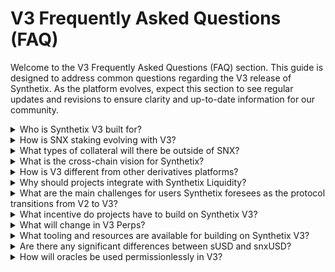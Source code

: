 # V3 Frequently Asked Questions (FAQ)

Welcome to the V3 Frequently Asked Questions (FAQ) section. This guide is designed to address common questions regarding the V3 release of Synthetix. As the platform evolves, expect this section to see regular updates and revisions to ensure clarity and up-to-date information for our community.

<details>

<summary>Who is Synthetix V3 built for?</summary>

**Answer:** Synthetix V3 is built with both LPs and derivatives projects in mind.

Derivatives projects will be able to tap into Synthetix liquidity both through existing markets like Perps and Spot Synths, or by building their own derivatives markets. We’ve explored some of the opportunities for new markets, like options, insurance funds, sports AMMs and more, all of which will be able to leverage existing Synthetix liquidity to bootstrap trading activity.

LPs will have greater flexibility to allocate collateral to markets based on their risk profile. As mentioned in another answer, the new Pool and Vault system has two key benefits for LPs:

1. Better risk management: Users can select one of many liquidity pools, which are connected to one or more markets, allowing more fine-tuned control of LP risk.
2. Wider collateral range: The V3 system is oracle agnostic, allowing any governance-approved asset to serve as collateral for borrowing sUSD and delegate to derivative markets.

</details>

<details>

<summary>How is SNX staking evolving with V3?</summary>

**Answer:** The power is with stakers in V3, thanks to multi-collateral staking and permissionless pools. V3 creates a generalized system agnostic to collateral type. Liquidity providers can deposit any governance-approved collateral into Pools, which is then used to provide liquidity to derivative markets. In the future, the creation of markets and vaults will be permissionless, giving liquidity providers fine-tune control of their market exposure.

The new Pool and Vault system has two key benefits:

1. Better risk management: Users can select one of many liquidity pools, which are connected to one or more markets, allowing more fine-tuned control of LP risk.
2. Wider collateral range: The V3 system is collateral agnostic, allowing any governance-approved asset to serve as collateral for borrowing sUSD and delegate to derivative markets.

Stakers have an increasing range of Pools to allocate their capital. This gives stakers more control over their collateral as the V3 system provides many more options for fine-tuned control.

</details>

<details>

<summary>What types of collateral will there be outside of SNX?</summary>

**Answer:** The V3 system is created to be entirely agnostic to collateral; any ERC-20 with sufficient price feed can be added as collateral. Synthetix governance will determine which assets to support in addition to SNX.

Synthetix V3 features a generalized collateral vault system that is agnostic to collateral types. Over time, Synthetix Governance will determine which assets to support as collateral in addition to the current SNX (staking) and ETH (wrappers). Multi-collateral staking will increase sUSD liquidity and the markets supported by Synthetix. Collateral options will have adjustable variables, such as collateral requirements and rewards, which can be adjusted by governance.

</details>

<details>

<summary>What is the cross-chain vision for Synthetix?</summary>

**Answer**: The endstate goal of cross-chain Synthetix is to power derivative markets on any governance-approved EVM chain with a fully interoperable system. This will allow Synthetix-powered protocols to onboard traders on any chain and deliver the same low-fee deep liquidity trading experience to new users.

As of Oct 2023, Governance is exploring an initial deployment plan on Base Network to experiment with new collateral types, fee sharing, and V3 markets.

</details>

<details>

<summary>How is V3 different from other derivatives platforms?</summary>

**Answer:** Simply put, Synthetix V3 isn’t like any other derivatives protocol because it isn’t a derivatives protocol. Instead, Synthetix is a liquidity layer that helps to power derivative protocols with its infrastructure and liquidity. This is a new era of Synthetix. New architecture, new premise, and a fundamentally new offering: _the liquidity layer for defi._

Synthetix will power a multi-market ecosystem, encompassing perpetual futures, spot, options, insurance, exotics, and more, all backed by Synthetix Liquidity. With this vision, V3 paves the way for a new generation of derivative markets, where builders can leverage the protocol and bootstrap their communities for success - a new and exciting premise for Synthetix and the Ethereum ecosystem.

The liquidity-as-a-service model appeals to new DeFi protocols seeking increased liquidity for on-chain derivatives so they can build on Synthetix easily and efficiently. With Synthetix Perps as an example, frontend integrators like Kwenta and Polynomial utilize Synthetix’ liquidity to power perps trading, boasting deep liquidity and historically low fees. Off-chain oracles reduce fees to 5-10bps, and risk management tools ensure market neutrality over the long term. These features combine to ensure Synthetix leads the way in decentralized derivatives.

</details>

<details>

<summary>Why should projects integrate with Synthetix Liquidity?</summary>

**Answer:** Launching a derivatives protocol can be challenging, with teams often faced with the cold-start problem – not enough liquidity to attract users, and not enough users to attract liquidity providers. With Synthetix, developers can create new markets and seamlessly attract liquidity. In this way, almost any derivative protocol can be built on top of Synthetix V3, as opposed to building from the ground up. Learn more on how protocols can integrate with Synthetix V3 [here](https://docs.synthetix.io/v/v3/).

</details>

<details>

<summary>What are the main challenges for users Synthetix foresees as the protocol transitions from V2 to V3?</summary>

**Answer:** The transition from V2 to V3 is intended to improve the user experience with Synthetix by giving more flexibility in how LPs allocate their collateral and which derivatives markets builders can integrate with the system.

In the beginning of the transition, Synthetix will set up the Spartan Council Pool, which will include all legacy positions from V2 and will back Perps V3 and Spot Synths. The liquidity provisioning experience in this period should remain similar to what users currently experience on V2. As V3 becomes more built out, with permissionless markets tapping into permissionless liquidity pools, users will have a greater selection of how and where to allocate their collateral.

Further as we transition to V3, there will be two non-fungible USD stablecoins that will be live at the same time. Users should be aware that any markets built on the V3 system will be using the new stablecoin and that external pools or integrations may require an update to the new version.

</details>

<details>

<summary>What incentive do projects have to build on Synthetix V3?</summary>

**Answer:** The incentives for building on Synthetix V3 are numerous and impactful:

1. **Infrastructure:** Synthetix V3 abstracts away the complexities of building your own infrastructure. This enables derivative developers to primarily focus on market design and innovation rather than backend complexities.
2. **Liquidity:** A common challenge for most protocols is generating sufficient liquidity to support derivative traders effectively. Synthetix addresses this with a deep liquidity pool to back derivatives, ensuring that protocols can thrive.
3. **Rewards:** The Partner Volume Rewards program rewards derivative developers and protocols for generating trading volume using Synthetix Perps.

</details>

<details>

<summary>What will change in V3 Perps?</summary>

**Answer:**\
\
Building on the successes of  Perps V2, V3 introduces several upgrades to improve the trading and developer experience:

* Multi Collateral: Supports multiple collateral types, currently limited to synths registered with the V3 spot market; this is expected to include sUSD, sETH, sBTC, and other governance-approved spot synths.
* Cross margin: account margin can be used across positions on markets natively rather than via smart wallets with front-end integrators.
* Account-Based Access Controls: Enables delegation of account permissions, such as modifying collateral and managing positions, to additional addresses, enhancing extensibility and composability.
* Liquidation Improvements: Implements gradual, non-sandwichable liquidation of large positions, with configurable delays between partial liquidations.
* Deterministic Settlements: Improves the settlement process to ensure that the execution price is the earliest valid price post-commitment, minimizing the impact of network congestion.
* Key limitations
  * Single position per market (same as v2)
  * Only async orders (no other order types) (delayed offchain orders)
  * Single pending order
  * No cancellation of orders; once order is expired, a new order can be placed.

</details>

<details>

<summary>What tooling and resources are available for building on Synthetix V3?</summary>

**Answer:** Synthetix will offer a variety of resources for builders looking to integrate with the V3 system. To start, all builders should review our documentation here: [https://docs.synthetix.io/v/v3/](https://docs.synthetix.io/v/v3/). This repository should contain all the relevant contracts, guides, and FAQs for building on top of Synthetix.

Developers can use [Cannon](https://t.co/hcGnoDWtND), a tool for managing protocol deployments that is built and maintained by Synthetix core contributors.\
\
SDKs are also being developed to interface with Synthetix Perps.

</details>

<details>

<summary>Are there any significant differences between sUSD and snxUSD?</summary>

**Answer:** There will not be significant differences between sUSD and snxUSD (note that once V3 is fully live, sUSD will be the new stablecoin, and sUSDLegacy will be what is currently called sUSD from our V2 systems). sUSD and snxUSD will be non-fungible with one another, as they are generated by different versions of Synthetix.

</details>

<details>

<summary>How will oracles be used permissionlessly in V3?</summary>

**Answer:** Synthetix V3 will maintain agnostic oracle management for markets. This means market creators can choose from multiple oracle solutions, including Chainlink and Pyth, to set up custom aggregation - giving them more control over the oracles that power their markets. The oracle manager opens up new opportunities for supporting new markets and assets.

</details>
